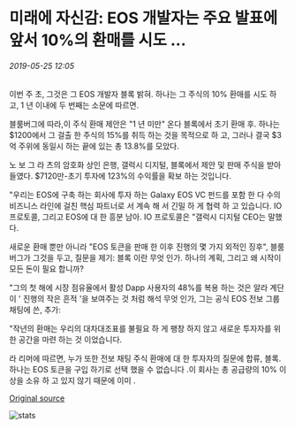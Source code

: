 # 미래에 자신감: EOS 개발자는 주요 발표에 앞서 10%의 환매를 시도 ...

###### 2019-05-25 12:05

이번 주 초, 그것은 그 EOS 개발자 블록 밝혀. 하나는 그 주식의 10% 환매를 시도 하 고, 1 년 이내에 두 번째는 소문에 따르면.

블룸버그에 따라,이 주식 환매 제안은 "1 년 미만" 온다 블록에서 초기 환매 후. 하나는 $1200에서 그 걸출 한 주식의 15%를 취득 하는 것을 목적으로 하 고, 그러나 결국 $3억 주위에 동일시 하는 끝에 있는 총 13.8%를 모았다.

노 보 그 라 츠의 암호화 상인 은행, 갤럭시 디지털, 블록에서 제안 및 판매 주식을 받아 들였다. $7120만-초기 투자에 123%의 수익률을 확보 하는 것입니다.

"우리는 EOS에 구축 하는 회사에 투자 하는 Galaxy EOS VC 펀드를 포함 한 다 수의 비즈니스 라인에 걸친 핵심 파트너로 서 계속 해 서 긴밀 하 게 협력 하 고 있습니다. IO 프로토콜, 그리고 EOS에 대 한 흥분 남아. IO 프로토콜은 "갤럭시 디지털 CEO는 말했다.

새로운 환매 뿐만 아니라 "EOS 토큰을 판매 한 이후 진행의 몇 가지 외적인 징후", 블룸버그가 그것을 두고, 질문을 제기: 블록 이란 무엇 인가. 하나의 계획, 그리고 왜 시작이 모든 돈이 필요 합니까?

"그의 첫 해에 시장 점유율에서 활성 Dapp 사용자의 48%를 복용 하는 것은 알라 계단이 ' 진행의 작은 흔적 '을 보여주는 것 처럼 해석 무엇 인가, 그는 공식 EOS 전보 그룹 채팅에 쓴, 추가:

"작년의 환매는 우리의 대차대조표를 불필요 하 게 팽창 하지 않고 새로운 투자자를 위한 공간을 마련 하는 것 이었습니다.

라 리머에 따르면, 누가 또한 전보 채팅 주식 환매에 대 한 투자자의 질문에 합류, 블록. 하나는 EOS 토큰을 구입 하기로 선택 했을 수 없습니다 .이 회사는 총 공급량의 10% 이상을 소유 하 고 있지 않기 때문에 이미 .

[Original source](https://cointelegraph.com/news/confident-in-the-future-eos-developers-attempt-10-buyback-ahead-of-major-announcement)

![stats](https://c.statcounter.com/11760860/0/a89fa40b/1/ "stats")